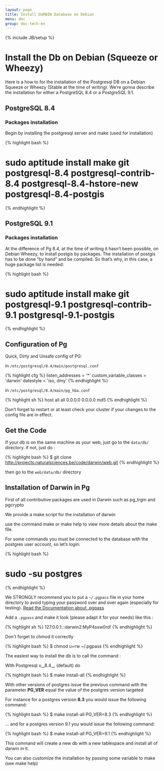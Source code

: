 ```yaml
---
layout: page
title: Install DaRWIN Database on Debian
menu: doc
group: doc-tech-en
---
```

{% include JB/setup %}

Install the Db on Debian (Squeeze or Wheezy)
============================================

Here is a how to for the installation of the Postgresql DB on a Debian
Squeeze or Wheezy (Stable at the time of writing).
We’re gonna describe the installation for either a PostgreSQL 8.4 or a
PostgreSQL 9.1.

PostgreSQL 8.4
--------------

### Packages installation

Begin by installing the postgresql server and make (used for
installation)

{% highlight bash %}
# sudo aptitude install  make git postgresql-8.4 postgresql-contrib-8.4 postgresql-8.4-hstore-new postgresql-8.4-postgis
{% endhighlight %}

PostgreSQL 9.1
--------------

### Packages installation

At the difference of Pg 8.4, at the time of writing it hasn’t been
possible, on Debian Wheezy, to install postgis by packages. The
installation of postgis has to be done “by hand” and be compiled.
So that’s why, in this case, a huge package list is needed:

{% highlight bash %}
# sudo aptitude install  make git postgresql-9.1 postgresql-contrib-9.1 postgresql-9.1-postgis
{% endhighlight %}



Configuration of Pg
-------------------

Quick, Dirty and Unsafe config of PG:

in `/etc/postgresql/8.4/main/postgresql.conf`


{% highlight cfg %}
 listen_addresses = '*'
 custom_variable_classes = 'darwin'
 datestyle = 'iso, dmy'
{% endhighlight %}

in `/etc/postgresql/8.4/main/pg_hba.conf`

{% highlight sh %}
  host all all 0.0.0.0 0.0.0.0 md5
{% endhighlight %}

Don’t forget to restart or at least check your cluster if your changes
to the config file are in effect.

Get the Code
-------------------


If your db is on the same machine as your web, just go to the  `data/db/` directory.
if not, just do :

{% highlight bash %}
 $ git clone http://projects.naturalsciences.be/code/darwin/web.git
{% endhighlight %}

then go to the `web/data/db/` directory

Installation of Darwin in Pg
----------------------------

First of all contributive packages are used in Darwin such as pg_trgm
and pgcrypto

We provide a make script for the installation of darwin

use the command make or make help to view more details about the make
file.

For some commands you must be connected to the database with the
postgres user account, so let’s login:

{% highlight bash %}
 # sudo -su postgres
{% endhighlight %}


We STRONGLY recommend you to put a `~/.pgpass` file in your home
directory to avoid typing your password over and over again (especially
for testing). [Read the Documentation about .pgpass](http://www.postgresql.org/docs/8.4/interactive/libpq-pgpass.html)

Add a `.pgpass` and make it look (please adapt it for your needs) like this :

{% highlight sh %}
 127.0.0.1:*:*:darwin2:MyP4ssw0rd!
{% endhighlight %}

 Don't forget to chmod it correctly

{% highlight bash %}
 $ chmod u=rw ~/.pgpass
{% endhighlight %}

The easiest way to install the db is to call the command :

With Postgresql  v__8.4__ (default) do

{% highlight bash %}
$ make install-all
{% endhighlight %}

With other versions of postgres issue the previous command with the
parameter __PG_VER__ equal the value of the postgres version targeted

For instance for a postgres version __8.3__ you would issue the following
command:

{% highlight bash %}
$ make install-all PG_VER=8.3
{% endhighlight %}

… and for a postgres version 9.1 you would issue the following command:

{% highlight bash %}
$ make install-all PG_VER=9.1
{% endhighlight %}

This command will create a new db with a new tablespace and install all
of darwin in it.

You can also customize the installation by passing some variable to make
(see make help)
